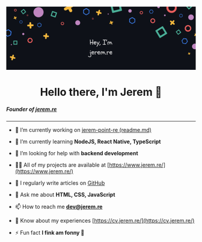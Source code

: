 [![Jerem's GitHub Banner](./assets/headerGitHub.png)](https://www.jerem.re)

<h1 align='center'>Hello there, I'm Jerem 👋</h1>

##### Founder of [jerem.re](https://www.jerem.re/)

---

- 🔭 I’m currently working on [jerem-point-re (readme.md)](https://github.com/jerem-point-re/jerem-point-re/)

- 🌱 I’m currently learning **NodeJS, React Native, TypeScript**

- 🤝 I’m looking for help with **backend development**

- 👨‍💻 All of my projects are available at [https://www.jerem.re/](https://www.jerem.re/)

- 📝 I regularly write articles on [GitHub](GitHub)

- 💬 Ask me about **HTML, CSS, JavaScript**

- 📫 How to reach me **dev@jerem.re**

- 📄 Know about my experiences [https://cv.jerem.re/](https://cv.jerem.re/)

- ⚡ Fun fact **I fink am fonny 🤪**